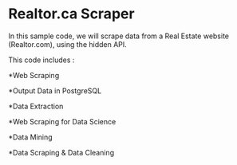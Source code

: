 # Realtor.ca Scraper

In this sample code, we will scrape data from a Real Estate website (Realtor.com), using the hidden API.

This code includes :

*Web Scraping

*Output Data in PostgreSQL

*Data Extraction

*Web Scraping for Data Science

*Data Mining

*Data Scraping & Data Cleaning
